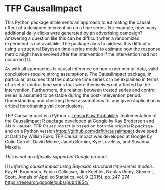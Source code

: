 # TFP CausalImpact

This Python package implements an approach to estimating the causal effect of a
designed intervention on a time series.  For example, how many additional daily
clicks were generated by an advertising campaign? Answering a question like this
can be difficult when a randomized experiment is not available. The package aims
to address this difficulty using a structural Bayesian time-series model to
estimate how the response metric might have evolved after the intervention if
the intervention had not occurred [1].

As with all approaches to causal inference on non-experimental data, valid
conclusions require strong assumptions. The CausalImpact package, in particular,
assumes that the outcome time series can be explained in terms of a set of
control time series that were themselves not affected by the intervention.
Furthermore, the relation between treated series and control series is assumed
to be stable during the post-intervention period. Understanding and checking
these assumptions for any given application is critical for obtaining valid
conclusions.

TFP CausalImpact is a Python +
[TensorFlow Probability](https://github.com/tensorflow/probability/tree/main/tensorflow_probability)
implementation of the
[CausalImpact](https://google.github.io/CausalImpact/) R package developed at
Google by Kay Brodersen and Alain Hauser.  TFP CausalImpact is based on both
the original R package and on a Python version
https://github.com/dafiti/causalimpact developed at Dafiti by Willian Fuks.
TFP CausalImpact was developed at Google by Colin Carroll, David Moore,
Jacob Burnim, Kyle Loveless, and Susanna Makela.

*This is not an officially supported Google product.*

[1] _Inferring causal impact using Bayesian structural time-series models._
    Kay H. Brodersen, Fabian Gallusser, Jim Koehler, Nicolas Remy,
    Steven L. Scott.  Annals of Applied Statistics, vol. 9 (2015), pp. 247-274.
    https://research.google/pubs/pub41854/
